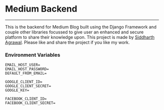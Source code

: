# Medium Backend
---

This is the backend for Medium Blog built using the Django Framework and couple other libraries focussed to give user an enhanced and secure platform to share their knowledge upon. This project is made by [Siddharth Agrawal](https://www.github.com/siddharth329). Please like and share the project if you like my work.


### Environment Variables
```
EMAIL_HOST_USER=
EMAIL_HOST_PASSWORD=
DEFAULT_FROM_EMAIL=

GOOGLE_CLIENT_ID=
GOOGLE_CLIENT_SECRET=
GOOGLE_KEY=

FACEBOOK_CLIENT_ID=
FACEBOOK_CLIENT_SECRET=
```
